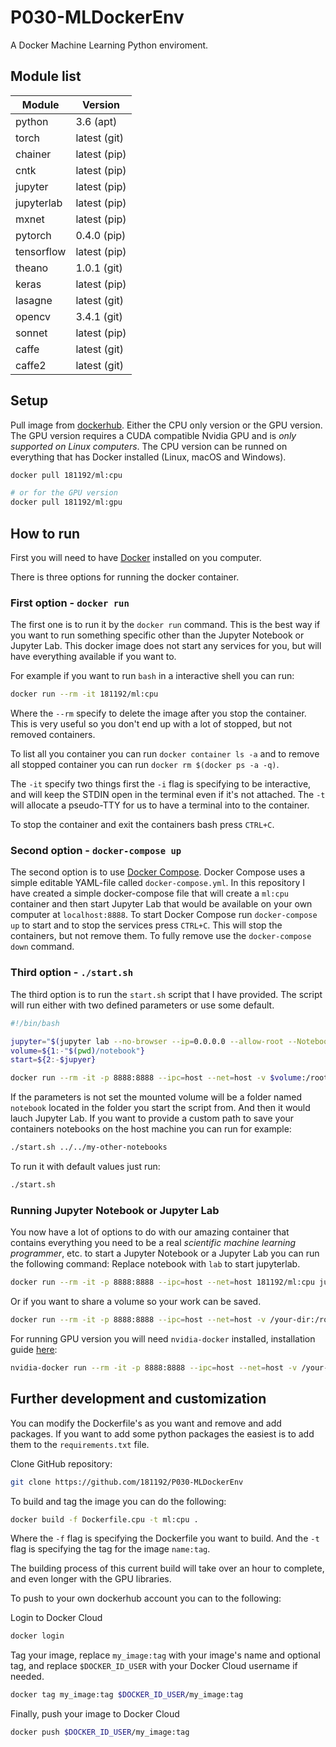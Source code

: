 # P030-MLDockerEnv
A Docker Machine Learning Python enviroment.

## Module list
Module | Version
--- | ---
python | 3.6 (apt)
torch | latest (git)
chainer | latest (pip)
cntk | latest (pip)
jupyter | latest (pip)
jupyterlab | latest (pip)
mxnet | latest (pip)
pytorch | 0.4.0 (pip)
tensorflow | latest (pip)
theano | 1.0.1 (git)
keras | latest (pip)
lasagne | latest (git)
opencv | 3.4.1 (git)
sonnet | latest (pip)
caffe | latest (git)
caffe2 | latest (git)

## Setup
Pull image from [dockerhub](https://hub.docker.com/r/181192/ml/). Either the CPU only version or the GPU version.
The GPU version requires a CUDA compatible Nvidia GPU and is *only supported on
Linux computers*. The CPU version can be runned on everything that has Docker
installed (Linux, macOS and Windows).
```bash
docker pull 181192/ml:cpu

# or for the GPU version
docker pull 181192/ml:gpu
```

## How to run
First you will need to have [Docker](https://docs.docker.com/install/) installed
on you computer.

There is three options for running the docker container.

### First option - `docker run`
The first one is to run it by the `docker run` command. This is the best way if
you want to run something specific other than the Jupyter Notebook or Jupyter Lab.
This docker image does not start any services for you, but will have everything
available if you want to.

For example if you want to run `bash` in a interactive shell you can run:
```bash
docker run --rm -it 181192/ml:cpu
```
Where the `--rm` specify to delete the image after you stop the container. This
is very useful so you don't end up with a lot of stopped, but not removed containers.

To list all you container you can run `docker container ls -a` and to remove all
stopped container you can run `docker rm $(docker ps -a -q)`.

The `-it` specify two things first the `-i` flag is specifying to be interactive,
and will keep the STDIN open in the terminal even if it's not attached. The `-t`
will allocate a pseudo-TTY for us to have a terminal into to the container.

To stop the container and exit the containers bash press `CTRL+C`.

### Second option - `docker-compose up`
The second option is to use [Docker Compose](https://docs.docker.com/compose/install/). Docker Compose uses a simple editable
YAML-file called `docker-compose.yml`. In this repository I have created a simple
docker-compose file that will create a `ml:cpu` container and then start Jupyter
Lab that would be available on your own computer at `localhost:8888`.
To start Docker Compose run `docker-compose up` to start and to stop the services
press `CTRL+C`. This will stop the containers, but not remove them. To fully remove
use the `docker-compose down` command.

### Third option - `./start.sh`
The third option is to run the `start.sh` script that I have provided. The script
will run either with two defined parameters or use some default.
```bash
#!/bin/bash

jupyter="$(jupyter lab --no-browser --ip=0.0.0.0 --allow-root --NotebookApp.token= --notebook-dir='/root')"
volume=${1:-"$(pwd)/notebook"}
start=${2:-$jupyer}

docker run --rm -it -p 8888:8888 --ipc=host --net=host -v $volume:/root 181192/ml:cpu $start
```
If the parameters is not set the mounted volume will be a folder named `notebook`
located in the folder you start the script from. And then it would lauch Jupyter
Lab. If you want to provide a custom path to save your containers notebooks on
the host machine you can run for example:
```bash
./start.sh ../../my-other-notebooks
```
To run it with default values just run:
```bash
./start.sh
```

### Running Jupyter Notebook or Jupyter Lab
You now have a lot of options to do with our amazing container that contains
everything you need to be a real *scientific machine learning programmer*, etc.
to start a Jupyter Notebook or a Jupyter Lab you can run the following command:
Replace notebook with `lab` to start jupyterlab.

```bash
docker run --rm -it -p 8888:8888 --ipc=host --net=host 181192/ml:cpu jupyter notebook --no-browser --ip=0.0.0.0 --allow-root --NotebookApp.token= --notebook-dir='/root'
```

Or if you want to share a volume so your work can be saved.

```bash
docker run --rm -it -p 8888:8888 --ipc=host --net=host -v /your-dir:/root/your-dir 181192/ml:cpu jupyter notebook --no-browser --ip=0.0.0.0 --allow-root --NotebookApp.token= --notebook-dir='/root'
```

For running GPU version you will need `nvidia-docker` installed, installation guide [here](https://github.com/NVIDIA/nvidia-docker):
```bash
nvidia-docker run --rm -it -p 8888:8888 --ipc=host --net=host -v /your-dir:/root/your-dir 181192/ml:gpu jupyter notebook --no-browser --ip=0.0.0.0 --allow-root --NotebookApp.token= --notebook-dir='/root'
```

## Further development and customization
You can modify the Dockerfile's as you want and remove and add packages. If you
want to add some python packages the easiest is to add them to the `requirements.txt`
file.

Clone GitHub repository:
```bash
git clone https://github.com/181192/P030-MLDockerEnv
```

To build and tag the image you can do the following:
```bash
docker build -f Dockerfile.cpu -t ml:cpu .
```
Where the `-f` flag is specifying the Dockerfile you want to build. And the `-t`
flag is specifying the tag for the image `name:tag`.

The building process of this current build will take over an hour to complete,
and even longer with the GPU libraries.

To push to your own dockerhub account you can to the following:

Login to Docker Cloud
```bash
docker login
```
Tag your image, replace `my_image:tag` with your image's name and optional tag,
and replace `$DOCKER_ID_USER` with your Docker Cloud username if needed.
```bash
docker tag my_image:tag $DOCKER_ID_USER/my_image:tag
```

Finally, push your image to Docker Cloud
```bash
docker push $DOCKER_ID_USER/my_image:tag
```
